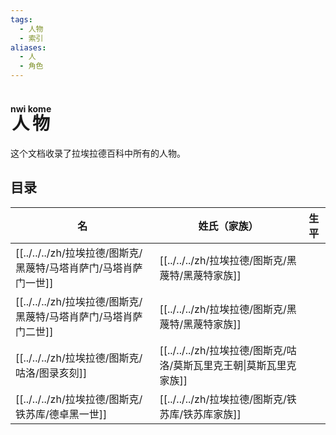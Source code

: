 ```yaml
---
tags:
  - 人物
  - 索引
aliases:
  - 人
  - 角色
---
```

# <ruby>人物<rt>nwi kome</rt></ruby>

这个文档收录了拉埃拉德百科中所有的人物。

## 目录

| 名           | 姓氏（家族）               | 生平  |
| ----------- | -------------------- | --- |
| [[../../../zh/拉埃拉德/图斯克/黑蔑特/马塔肖萨门/马塔肖萨门一世]] | [[../../../zh/拉埃拉德/图斯克/黑蔑特/黑蔑特家族]]            |     |
| [[../../../zh/拉埃拉德/图斯克/黑蔑特/马塔肖萨门/马塔肖萨门二世]] | [[../../../zh/拉埃拉德/图斯克/黑蔑特/黑蔑特家族]]            |     |
| [[../../../zh/拉埃拉德/图斯克/咕洛/图录亥刻]]    | [[../../../zh/拉埃拉德/图斯克/咕洛/莫斯瓦里克王朝\|莫斯瓦里克家族]] |     |
| [[../../../zh/拉埃拉德/图斯克/铁苏库/德卓黑一世]]   | [[../../../zh/拉埃拉德/图斯克/铁苏库/铁苏库家族]]            |     |
